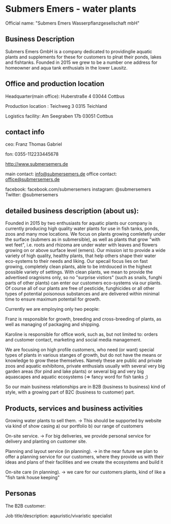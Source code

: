 # Submers Emers - water plants

Official name: "Submers Emers Wasserpflanzgesellschaft mbH"

## Business Description

Submers Emers GmbH is a company dedicated to providinglie aquatic plants and supplements for these for customers to plnat their ponds, lakes and fishtanks. Founded in 2015 we grew to be a number one address for homeowner and aqua tank enthusiats in the lower Lausitz. 

## Office and production location

Headquarter(main office):   Huberstraße 4 03044 Cottbus

Production location :       Teichweg 3 0315 Teichland

Logistics facility:         Am Seegraben 17b 03051 Cottbus

## contact info

ceo: Franz Thomas Gabriel

fon: 0355-112233445678

http://www.submersemers.de

main contact: info@submersemers.de
office contact: office@submersemers.de

facebook:   facebook.com/submersemers
instagram:  @submersemers
Twitter:    @submersemers

## detailed business description (about us):

Founded in 2015 by two enthusiasts for aquatic plants our company is currently producing high quality water plants for use in fish tanks, ponds, zoos and many moe locations. We focus on plants growing comletetly under the surface (submers as in submersible), as well as plants that grow "with wet feet", i.e. roots and rhizoma are under water with leaves and flowers growing on or above surface level (emers).
Our mission ist to provide a wide variety of high quality, healthy plants, that help others shape their water eco-systems to their needs and liking. Our specail focus lies on fast growing, completely clean plants, able to be intrdouced in the highest possible variety of settings. With clean plants, we mean to provide the advertised oragnisms only, so no "surprise vistiors" (such as snails, funghi parts of other plants) can enter our customers eco-systems via our plants.
Of course all of our plants are free of pesticide, funghicides or all other types of potential poisonous substances and are delivered within minimal time to ensure maximum potentail for growth.

Currently we are employing only two people:

Franz is responsible for growth, breeding and cross-breeding of plants, as well as managing of packaging and shipping.

Karoline is responsible for office work, such as, but not limited to: orders and customer contact, marketing and social media management. 


We are focusing on high profile customers, who need (or want) special types of plants in various stanges of growth, but do not have the means or knowledge to grow these themselves. Namely these are public and private zoos and aquatic exhibitons, private enthusiats usually with several very big garden areas (for pind and lake plants) or several big and very big aquascapes and aquatic ecosystems (=> fancy word for fish tanks ;)

So our main business relationships are in B2B (business to business) kind of style, with a growing part of B2C (business to customer) part.

## Products, services and business activities

Growing water plants to sell them. -> This should be supported by website via kind of show casing a) our portfolio b) our range of customers

On-site service. -> For big deliveries, we provide personal service for delivery and planting on customer site.

Planning and layout service (in planning). -> in the near future we plan to offer a planning service for our customers, where they provide us with their ideas and plans of their facilities and we create the ecosystems and build it

On-site care (in planning). -> we care for our customers plants, kind of like a "fish tank house keeping"

## Personas

The B2B customer:

Job title/description:  aqauristic/vivaristic specialist 




